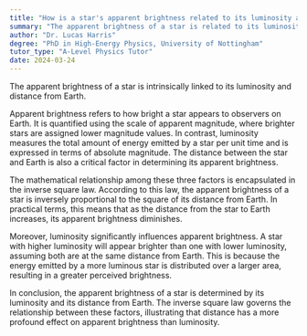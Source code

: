 ```yaml
---
title: "How is a star's apparent brightness related to its luminosity and distance?"
summary: "The apparent brightness of a star is related to its luminosity and distance."
author: "Dr. Lucas Harris"
degree: "PhD in High-Energy Physics, University of Nottingham"
tutor_type: "A-Level Physics Tutor"
date: 2024-03-24
---
```


The apparent brightness of a star is intrinsically linked to its luminosity and distance from Earth.

Apparent brightness refers to how bright a star appears to observers on Earth. It is quantified using the scale of apparent magnitude, where brighter stars are assigned lower magnitude values. In contrast, luminosity measures the total amount of energy emitted by a star per unit time and is expressed in terms of absolute magnitude. The distance between the star and Earth is also a critical factor in determining its apparent brightness.

The mathematical relationship among these three factors is encapsulated in the inverse square law. According to this law, the apparent brightness of a star is inversely proportional to the square of its distance from Earth. In practical terms, this means that as the distance from the star to Earth increases, its apparent brightness diminishes.

Moreover, luminosity significantly influences apparent brightness. A star with higher luminosity will appear brighter than one with lower luminosity, assuming both are at the same distance from Earth. This is because the energy emitted by a more luminous star is distributed over a larger area, resulting in a greater perceived brightness.

In conclusion, the apparent brightness of a star is determined by its luminosity and its distance from Earth. The inverse square law governs the relationship between these factors, illustrating that distance has a more profound effect on apparent brightness than luminosity.
    